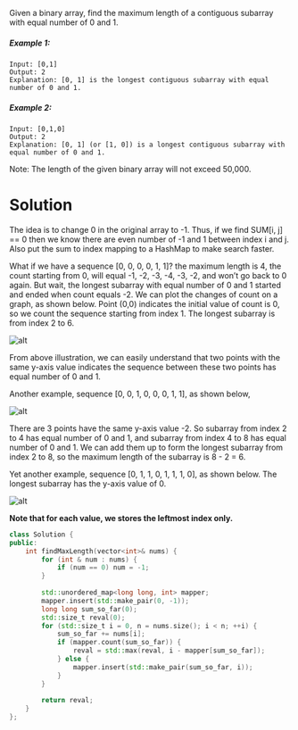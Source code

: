 Given a binary array, find the maximum length of a contiguous subarray with equal number of 0 and 1.

##### Example 1:

```
Input: [0,1]
Output: 2
Explanation: [0, 1] is the longest contiguous subarray with equal number of 0 and 1.
```

##### Example 2:

```
Input: [0,1,0]
Output: 2
Explanation: [0, 1] (or [1, 0]) is a longest contiguous subarray with equal number of 0 and 1.
```

Note: The length of the given binary array will not exceed 50,000.

# Solution

The idea is to change 0 in the original array to -1. Thus, if we find SUM[i, j] == 0 then we know there are even number of -1 and 1 between index i and j. Also put the sum to index mapping to a HashMap to make search faster.

What if we have a sequence [0, 0, 0, 0, 1, 1]? the maximum length is 4, the count starting from 0, will equal -1, -2, -3, -4, -3, -2, and won’t go back to 0 again. But wait, the longest subarray with equal number of 0 and 1 started and ended when count equals -2. We can plot the changes of count on a graph, as shown below. Point (0,0) indicates the initial value of count is 0, so we count the sequence starting from index 1. The longest subarray is from index 2 to 6.

![alt](https://discuss.leetcode.com/assets/uploads/files/1487543036101-figure_1.png)

From above illustration, we can easily understand that two points with the same y-axis value indicates the sequence between these two points has equal number of 0 and 1.

Another example, sequence [0, 0, 1, 0, 0, 0, 1, 1], as shown below,

![alt](https://discuss.leetcode.com/assets/uploads/files/1487543760956-figure_2.png?v=qgb1lp804jg)

There are 3 points have the same y-axis value -2. So subarray from index 2 to 4 has equal number of 0 and 1, and subarray from index 4 to 8 has equal number of 0 and 1. We can add them up to form the longest subarray from index 2 to 8, so the maximum length of the subarray is 8 - 2 = 6.

Yet another example, sequence [0, 1, 1, 0, 1, 1, 1, 0], as shown below. The longest subarray has the y-axis value of 0.

![alt](https://discuss.leetcode.com/assets/uploads/files/1487544408978-figure_3.png)




__Note that for each value, we stores the leftmost index only.__

```cpp
class Solution {
public:
    int findMaxLength(vector<int>& nums) {
        for (int & num : nums) {
            if (num == 0) num = -1;
        }
        
        std::unordered_map<long long, int> mapper;
        mapper.insert(std::make_pair(0, -1));
        long long sum_so_far(0);
        std::size_t reval(0);
        for (std::size_t i = 0, n = nums.size(); i < n; ++i) {
            sum_so_far += nums[i];
            if (mapper.count(sum_so_far)) {
                reval = std::max(reval, i - mapper[sum_so_far]);
            } else {
                mapper.insert(std::make_pair(sum_so_far, i));
            }
        }
        
        return reval;
    }
};
```
